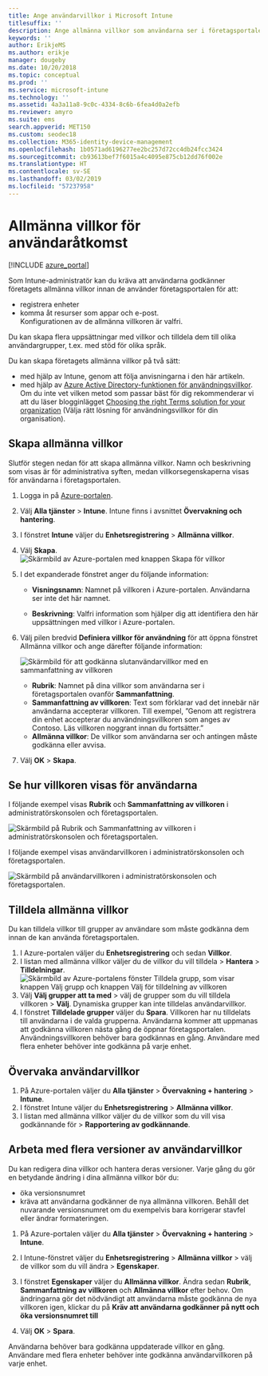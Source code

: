 ```yaml
---
title: Ange användarvillkor i Microsoft Intune
titlesuffix: ''
description: Ange allmänna villkor som användarna ser i företagsportalen för Intune.
keywords: ''
author: ErikjeMS
ms.author: erikje
manager: dougeby
ms.date: 10/20/2018
ms.topic: conceptual
ms.prod: ''
ms.service: microsoft-intune
ms.technology: ''
ms.assetid: 4a3a11a8-9c0c-4334-8c6b-6fea4d0a2efb
ms.reviewer: amyro
ms.suite: ems
search.appverid: MET150
ms.custom: seodec18
ms.collection: M365-identity-device-management
ms.openlocfilehash: 1b0571ad6196277ee2bc257d72cc4db24fcc3424
ms.sourcegitcommit: cb93613bef7f6015a4c4095e875cb12dd76f002e
ms.translationtype: HT
ms.contentlocale: sv-SE
ms.lasthandoff: 03/02/2019
ms.locfileid: "57237958"
---
```

# <a name="terms-and-conditions-for-user-access"></a>Allmänna villkor för användaråtkomst

[!INCLUDE [azure_portal](./includes/azure_portal.md)]

Som Intune-administratör kan du kräva att användarna godkänner företagets allmänna villkor innan de använder företagsportalen för att:
- registrera enheter
- komma åt resurser som appar och e-post.    
Konfigurationen av de allmänna villkoren är valfri.

Du kan skapa flera uppsättningar med villkor och tilldela dem till olika användargrupper, t.ex. med stöd för olika språk.

Du kan skapa företagets allmänna villkor på två sätt:
- med hjälp av Intune, genom att följa anvisningarna i den här artikeln.
- med hjälp av [Azure Active Directory-funktionen för användningsvillkor](https://docs.microsoft.com/azure/active-directory/governance/active-directory-tou). Om du inte vet vilken metod som passar bäst för dig rekommenderar vi att du läser blogginlägget [Choosing the right Terms solution for your organization](https://go.microsoft.com/fwlink/?linkid=2010506&clcid=0x409) (Välja rätt lösning för användningsvillkor för din organisation). 

## <a name="create-terms-and-conditions"></a>Skapa allmänna villkor
Slutför stegen nedan för att skapa allmänna villkor. Namn och beskrivning som visas är för administrativa syften, medan villkorsegenskaperna visas för användarna i företagsportalen.

1. Logga in på [Azure-portalen](https://portal.azure.com).
2. Välj **Alla tjänster** > **Intune**. Intune finns i avsnittet **Övervakning och hantering**.
3. I fönstret **Intune** väljer du **Enhetsregistrering** > **Allmänna villkor**.
2. Välj **Skapa**.
![Skärmbild av Azure-portalen med knappen Skapa för villkor](media/terms-create-terms.png)
3. I det expanderade fönstret anger du följande information:

   - **Visningsnamn**: Namnet på villkoren i Azure-portalen. Användarna ser inte det här namnet.

   - **Beskrivning**: Valfri information som hjälper dig att identifiera den här uppsättningen med villkor i Azure-portalen.

4. Välj pilen bredvid **Definiera villkor för användning** för att öppna fönstret Allmänna villkor och ange därefter följande information:

   ![Skärmbild för att godkänna slutanvändarvillkor med en sammanfattning av villkoren](./media/terms-summary-create.png)

   - **Rubrik**: Namnet på dina villkor som användarna ser i företagsportalen ovanför **Sammanfattning**.
   - **Sammanfattning av villkoren**: Text som förklarar vad det innebär när användarna accepterar villkoren. Till exempel, ”Genom att registrera din enhet accepterar du användningsvillkoren som anges av Contoso. Läs villkoren noggrant innan du fortsätter.”
   - **Allmänna villkor**: De villkor som användarna ser och antingen måste godkänna eller avvisa.

5. Välj **OK** > **Skapa**.

## <a name="see-how-terms-are-displayed-to-your-users"></a>Se hur villkoren visas för användarna
I följande exempel visas **Rubrik** och **Sammanfattning av villkoren** i administratörskonsolen och företagsportalen.

![Skärmbild på Rubrik och Sammanfattning av villkoren i administratörskonsolen och företagsportalen.](./media/terms-summary-terms.png)

I följande exempel visas användarvillkoren i administratörskonsolen och företagsportalen.

![Skärmbild på användarvillkoren i administratörskonsolen och företagsportalen.](./media/terms-properties-terms.png)

## <a name="assign-terms-and-conditions"></a>Tilldela allmänna villkor

Du kan tilldela villkor till grupper av användare som måste godkänna dem innan de kan använda företagsportalen.

1. I Azure-portalen väljer du **Enhetsregistrering** och sedan **Villkor**.
2. I listan med allmänna villkor väljer du de villkor du vill tilldela > **Hantera** > **Tilldelningar**.
![Skärmbild av Azure-portalens fönster Tilldela grupp, som visar knappen Välj grupp och knappen Välj för tilldelning av villkoren](media/terms-assign-groups.png)
3. Välj **Välj grupper att ta med** > välj de grupper som du vill tilldela villkoren > **Välj**. Dynamiska grupper kan inte tilldelas användarvillkor.
4. I fönstret **Tilldelade grupper** väljer du **Spara**.  Villkoren har nu tilldelats till användarna i de valda grupperna. Användarna kommer att uppmanas att godkänna villkoren nästa gång de öppnar företagsportalen. Användningsvillkoren behöver bara godkännas en gång. Användare med flera enheter behöver inte godkänna på varje enhet.


## <a name="monitor-terms-and-conditions"></a>Övervaka användarvillkor

1. På Azure-portalen väljer du **Alla tjänster** > **Övervakning + hantering** > **Intune**. 
1. I fönstret Intune väljer du **Enhetsregistrering** > **Allmänna villkor**.
2. I listan med allmänna villkor väljer du de villkor som du vill visa godkännande för > **Rapportering av godkännande**.

## <a name="work-with-multiple-versions-of-terms-and-conditions"></a>Arbeta med flera versioner av användarvillkor
Du kan redigera dina villkor och hantera deras versioner. Varje gång du gör en betydande ändring i dina allmänna villkor bör du:
- öka versionsnumret
- kräva att användarna godkänner de nya allmänna villkoren. Behåll det nuvarande versionsnumret om du exempelvis bara korrigerar stavfel eller ändrar formateringen.

1. På Azure-portalen väljer du **Alla tjänster** > **Övervakning + hantering** > **Intune**.

2. I Intune-fönstret väljer du **Enhetsregistrering** > **Allmänna villkor** > välj de villkor som du vill ändra > **Egenskaper**.

4. I fönstret **Egenskaper** väljer du **Allmänna villkor**. Ändra sedan **Rubrik**, **Sammanfattning av villkoren** och **Allmänna villkor** efter behov. Om ändringarna gör det nödvändigt att användarna måste godkänna de nya villkoren igen, klickar du på **Kräv att användarna godkänner på nytt och öka versionsnumret till**

4.  Välj **OK** > **Spara**.

Användarna behöver bara godkänna uppdaterade villkor en gång. Användare med flera enheter behöver inte godkänna användarvillkoren på varje enhet.
